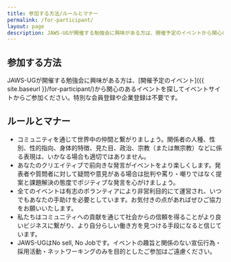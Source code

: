 ```yaml
---
title: 参加する方法/ルールとマナー
permalink: /for-participant/
layout: page
description: JAWS-UGが開催する勉強会に興味がある方は、開催予定のイベントから関心のあるイベントを探して各イベントサイトからご参加ください。特別な会員登録や企業登録は不要です。
---
```


## 参加する方法
JAWS-UGが開催する勉強会に興味がある方は、[開催予定のイベント]({{ site.baseurl }}/for-participant/)から関心のあるイベントを探してイベントサイトからご参加ください。特別な会員登録や企業登録は不要です。

## ルールとマナー
+ コミュニティを通じて世界中の仲間と繋がりましょう。関係者の人種、性別、性的指向、身体的特徴、見た目、政治、宗教（または無宗教）などに係る表現は、いかなる場合も適切ではありません。
+ あなたのクリエイティブで前向きな発言がイベントをより楽しくします。発表者や質問者に対して疑問や意見がある場合は批判や罵り・嘲りではなく提案と課題解決の態度でポジティブな発言を心がけましょう。
+ 全てのイベントは有志のボランティアにより非営利目的にて運営され、いつでもあなたの手助けを必要としています。お気付きの点があればぜひご協力をお願いいたします。
+ 私たちはコミュニティへの貢献を通じて社会からの信頼を得ることがより良いビジネスに繋がり、より自分らしい働き方を見つける手段になると信じています。
+ JAWS-UGはNo sell, No Jobです。イベントの趣旨と関係のない宣伝行為・採用活動・ネットワーキングのみを目的としたご参加はご遠慮ください。